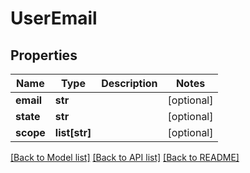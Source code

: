 # UserEmail

## Properties
Name | Type | Description | Notes
------------ | ------------- | ------------- | -------------
**email** | **str** |  | [optional] 
**state** | **str** |  | [optional] 
**scope** | **list[str]** |  | [optional] 

[[Back to Model list]](../README.md#documentation-for-models) [[Back to API list]](../README.md#documentation-for-api-endpoints) [[Back to README]](../README.md)

